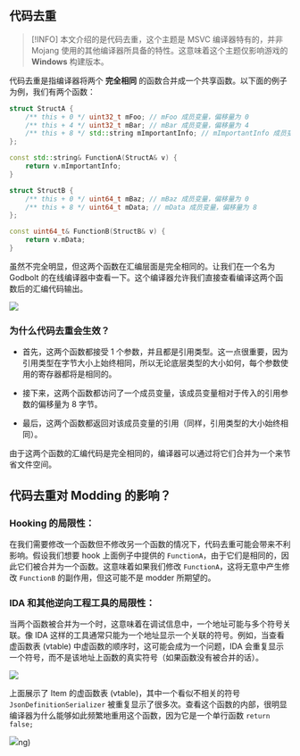 ## 代码去重

> [!INFO]
> 本文介绍的是代码去重，这个主题是 MSVC 编译器特有的，并非 Mojang 使用的其他编译器所具备的特性。这意味着这个主题仅影响游戏的 **Windows** 构建版本。

代码去重是指编译器将两个 **完全相同** 的函数合并成一个共享函数。以下面的例子为例，我们有两个函数：
```c++
struct StructA {
    /** this + 0 */ uint32_t mFoo; // mFoo 成员变量，偏移量为 0
    /** this + 4 */ uint32_t mBar; // mBar 成员变量，偏移量为 4
    /** this + 8 */ std::string mImportantInfo; // mImportantInfo 成员变量，偏移量为 8
};

const std::string& FunctionA(StructA& v) {
    return v.mImportantInfo;
}
```
```c++
struct StructB {
    /** this + 0 */ uint64_t mBaz; // mBaz 成员变量，偏移量为 0
    /** this + 8 */ uint64_t mData; // mData 成员变量，偏移量为 8
};

const uint64_t& FunctionB(StructB& v) {
    return v.mData;
}
```

虽然不完全明显，但这两个函数在汇编层面是完全相同的。让我们在一个名为 Godbolt 的在线编译器中查看一下。这个编译器允许我们直接查看编译这两个函数后的汇编代码输出。

![](/concepts/deduplication/godbolt_identical_asm.png)

### 为什么代码去重会生效？

- 首先，这两个函数都接受 1 个参数，并且都是引用类型。这一点很重要，因为引用类型在字节大小上始终相同，所以无论底层类型的大小如何，每个参数使用的寄存器都将是相同的。

- 接下来，这两个函数都访问了一个成员变量，该成员变量相对于传入的引用参数的偏移量为 8 字节。

- 最后，这两个函数都返回对该成员变量的引用（同样，引用类型的大小始终相同）。

由于这两个函数的汇编代码是完全相同的，编译器可以通过将它们合并为一个来节省文件空间。

## 代码去重对 Modding 的影响？

### Hooking 的局限性：

在我们需要修改一个函数但不修改另一个函数的情况下，代码去重可能会带来不利影响。假设我们想要 hook 上面例子中提供的 `FunctionA`，由于它们是相同的，因此它们被合并为一个函数。这意味着如果我们修改 `FunctionA`，这将无意中产生修改 `FunctionB` 的副作用，但这可能不是 modder 所期望的。

### IDA 和其他逆向工程工具的局限性：

当两个函数被合并为一个时，这意味着在调试信息中，一个地址可能与多个符号关联。像 IDA 这样的工具通常只能为一个地址显示一个关联的符号。例如，当查看虚函数表 (vtable) 中虚函数的顺序时，这可能会成为一个问题，IDA 会重复显示一个符号，而不是该地址上函数的真实符号（如果函数没有被合并的话）。

![](/concepts/deduplication/repeated_symbols.png)

上面展示了 Item 的虚函数表 (vtable)，其中一个看似不相关的符号 `JsonDefinitionSerializer` 被重复显示了很多次。查看这个函数的内部，很明显编译器为什么能够如此频繁地重用这个函数，因为它是一个单行函数 `return false;`

![](/concepts/deduplication/deduplicated_code.png)ng)
